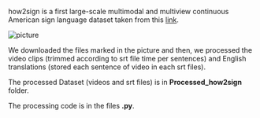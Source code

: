 how2sign is a first large-scale multimodal and multiview continuous American sign language dataset taken from this [link](https://how2sign.github.io/).

![picture](a.jpg)

We downloaded the files marked in the picture and then, we processed the video clips (trimmed according to srt file time per sentences) and English translations (stored each sentence of video in each srt files).

The processed Dataset (videos and srt files) is in **Processed_how2sign** folder. 

The processing code is in the files **.py**.